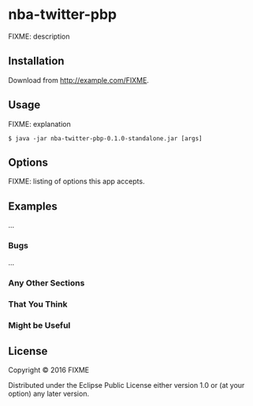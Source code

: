 # nba-twitter-pbp

FIXME: description

## Installation

Download from http://example.com/FIXME.

## Usage

FIXME: explanation

    $ java -jar nba-twitter-pbp-0.1.0-standalone.jar [args]

## Options

FIXME: listing of options this app accepts.

## Examples

...

### Bugs

...

### Any Other Sections
### That You Think
### Might be Useful

## License

Copyright © 2016 FIXME

Distributed under the Eclipse Public License either version 1.0 or (at
your option) any later version.
